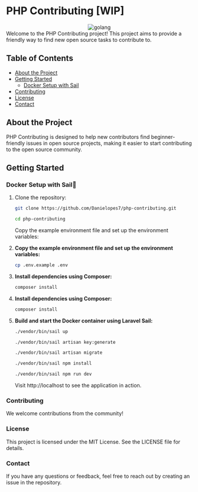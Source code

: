 # PHP Contributing [WIP]
<div align="center">
  <img src="https://github.com/user-attachments/assets/6bc3be52-8269-44f7-8caf-67b533b8628e" alt="golang">
</div>
Welcome to the PHP Contributing project! This project aims to provide a friendly way to find new open source tasks to contribute to.

## Table of Contents

- [About the Project](#about-the-project)
- [Getting Started](#getting-started)
  - [Docker Setup with Sail](#docker-setup-with-sail)
- [Contributing](#contributing)
- [License](#license)
- [Contact](#contact)

## About the Project

PHP Contributing is designed to help new contributors find beginner-friendly issues in open source projects, making it easier to start contributing to the open source community.

## Getting Started

### Docker Setup with Sail🐳

1. Clone the repository:
   ```sh
   git clone https://github.com/Danielopes7/php-contributing.git
   ```
   ```sh
   cd php-contributing
   ```

   Copy the example environment file and set up the environment variables:
2. **Copy the example environment file and set up the environment variables:**

   ```sh
   cp .env.example .env
   ```
3. **Install dependencies using Composer:**

   ```sh
   composer install
   ```
4. **Install dependencies using Composer:**

   ```sh
   composer install
   ```
5. **Build and start the Docker container using Laravel Sail:**

   ```sh
   ./vendor/bin/sail up
   ```
   ```sh
   ./vendor/bin/sail artisan key:generate
   ```
   ```sh
   ./vendor/bin/sail artisan migrate
   ```
    ```sh
   ./vendor/bin/sail npm install
   ```
   ```sh
   ./vendor/bin/sail npm run dev
   ```
   Visit http://localhost to see the application in action.


### Contributing
We welcome contributions from the community!

### License
This project is licensed under the MIT License. See the LICENSE file for details.

### Contact
If you have any questions or feedback, feel free to reach out by creating an issue in the repository.






